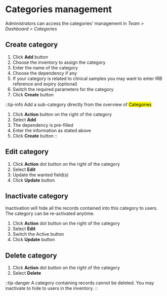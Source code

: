 # Categories management

Administrators can access the categories' management in *Team > Dashboard > Categories*

## Create category

1. Click **Add** button
2. Choose the inventory to assign the category
3. Enter the name of the category
4. Choose the dependency if any
5. If your category is related to clinical samples you may want to enter IRB reference and expiry (optional)
6. Switch the required parameters for the category
7. Click **Create** button

::tip-info
Add a sub-category directly from the overview of <mark>Categories</mark>

1. Click **Action** button on the right of the category
2. Select **Add**
3. The dependency is pre-filled
4. Enter the information as stated above
5. Click **Create** button
::

## Edit category

1. Click **Action** dot button on the right of the category
2. Select **Edit**
3. Update the wanted field(s)
4. Click **Update** button

## Inactivate category

Inactivation will hide all the records contained into this category to users. The category can be re-activated anytime.

1. Click **Action** dot button on the right of the category
2. Select **Edit**
3. Switch the Active button
4. Click **Update** button

## Delete category

1. Click **Action** dot button on the right of the category
2. Select **Delete**

::tip-danger
A category containing records cannot be deleted. You may inactivate to hide to users in the inventory.
::
